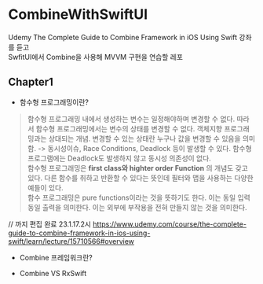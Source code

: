 # CombineWithSwiftUI
Udemy The Complete Guide to Combine Framework in iOS Using Swift 강좌를 듣고 <br/>
SwfitUI에서 Combine을 사용해 MVVM 구현을 연습할 레포



## Chapter1
- 함수형 프로그래밍이란?
>  함수형 프로그래밍 내에서 생성하는 변수는 일정해야하며 변경할 수 없다. 따라서 함수형 프로그래밍에서는 변수의 상태를 변경할 수 없다.
>  객체지향 프로그래밍과는 상대되는 개념. 
>  변경할 수 있는 상태란 누구나 값을 변경할 수 있음을 의미함. -> 동시성이슈, Race Conditions, Deadlock 등이 발생할 수 있다.
>  함수형 프로그램에는 Deadlock도 발생하지 않고 동시성 의존성이 없다.
>  <br/>
>  함수형 프로그래밍은 **first class와 highter order Function** 의 개념도 갖고 있다.  다른 함수를 취하고 반환할 수 있다는 뜻인데 
>  필터와 맵을 사용하는 다양한 예들이 있다.<br/>
>  함수 프로그래밍은 pure functions이라는 것을 뜻하기도 한다. 이는 동일 입력 동일 출력을 의미한다. 이는 외부에 부작용을 전혀 만들지 않는 것을 의미한다.

// 까지 편집 완료 23.1.17.2시 
https://www.udemy.com/course/the-complete-guide-to-combine-framework-in-ios-using-swift/learn/lecture/15710566#overview

- Combine 프레임워크란?
   
- Combine VS RxSwift
